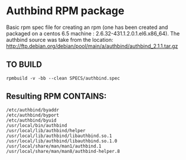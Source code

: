 
# Authbind RPM package

Basic rpm spec file for creating an rpm 
(one has been created and packaged on a centos 6.5 machine : 2.6.32-431.1.2.0.1.el6.x86_64).
The authbind source was take from the location: http://ftp.debian.org/debian/pool/main/a/authbind/authbind_2.1.1.tar.gz 

## TO BUILD
```
rpmbuild -v -bb --clean SPECS/authbind.spec
```

## Resulting RPM CONTAINS:
```
/etc/authbind/byaddr
/etc/authbind/byport
/etc/authbind/byuid
/usr/local/bin/authbind
/usr/local/lib/authbind/helper
/usr/local/lib/authbind/libauthbind.so.1
/usr/local/lib/authbind/libauthbind.so.1.0
/usr/local/share/man/man1/authbind.1
/usr/local/share/man/man8/authbind-helper.8
```
